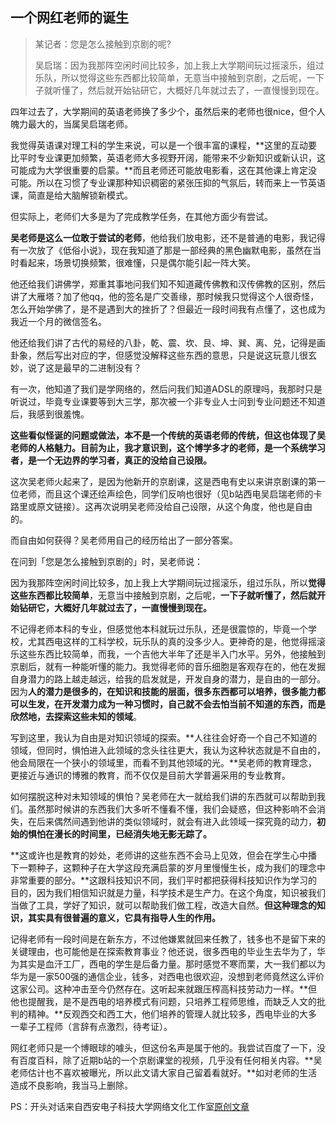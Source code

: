 ## 一个网红老师的诞生

> 某记者：您是怎么接触到京剧的呢? 
>
> 吴启瑞：因为我那阵空闲时间比较多，加上我上大学期间玩过摇滚乐，组过乐队，所以觉得这些东西都比较简单，无意当中接触到京剧，之后呢，一下子就听懂了，然后就开始钻研它，大概好几年就过去了，一直慢慢到现在。 

四年过去了，大学期间的英语老师换了多少个，虽然后来的老师也很nice，但个人魄力最大的，当属吴启瑞老师。

我觉得英语课对理工科的学生来说，可以是一个很丰富的课程，**这里的互动要比平时专业课更加频繁，英语老师大多视野开阔，能带来不少新知识或新认识，这可能成为大学很重要的启蒙。**而且老师还可能放电影看，这在其他课上肯定没可能。所以在习惯了专业课那种知识稠密的紧张压抑的气氛后，转而来上一节英语课，简直是给大脑解锁新模式。

但实际上，老师们大多是为了完成教学任务，在其他方面少有尝试。

**吴老师是这么一位敢于尝试的老师**，他给我们放电影，还不是普通的电影，我记得有一次放了《低俗小说》，现在我知道了那是一部经典的黑色幽默电影，虽然在当时看起来，场景切换频繁，很难懂，只是偶尔能引起一阵大笑。

他还给我们讲佛学，郑重其事地问我们知不知道藏传佛教和汉传佛教的区别，然后讲了大雁塔？加了他qq，他的签名是广交善缘，那时候我只觉得这个人很奇怪，怎么开始学佛了，是不是遇到大的挫折了？但最近一段时间我有点懂了，这也成为我近一个月的微信签名。

他还给我们讲了古代的易经的八卦，乾、震、坎、艮、坤、巽、离、兑，记得是画卦象，然后写出对应的字，但感觉没解释这些东西的意思，只是说这玩意儿很玄妙，说了这是最早的二进制没有？

有一次，他知道了我们是学网络的，然后问我们知道ADSL的原理吗，我那时只是听说过，毕竟专业课要等到大三学，那次被一个非专业人士问到专业问题还不知道后，我感到很羞愧。

**这些看似怪诞的问题或做法，本不是一个传统的英语老师的传统，但这也体现了吴老师的人格魅力。目前为止，我才意识到，这个博学多才的老师，是一个系统学习者，是一个无边界的学习者，真正的没给自己设限。**

这次吴老师火起来了，是因为他新开的京剧课，这是西电有史以来讲京剧课的第一位老师，而且这个课还绘声绘色，同学们反响也很好（见b站西电吴启瑞老师的卡路里或原文链接）。这再次说明吴老师没给自己设限，从这个角度，他也是自由的。

而自由如何获得？吴老师用自己的经历给出了一部分答案。

在问到「您是怎么接触到京剧的」时，吴老师说：

因为我那阵空闲时间比较多，加上我上大学期间玩过摇滚乐，组过乐队，所以**觉得这些东西都比较简单**，无意当中接触到京剧，之后呢，**一下子就听懂了，然后就开始钻研它，大概好几年就过去了，一直慢慢到现在。**

不记得老师本科的专业，但感觉他本科就玩过乐队，还是很震惊的，毕竟一个学校，尤其西电这样的工科学校，玩乐队的真的没多少人。更神奇的是，他觉得摇滚乐这些东西比较简单，而我，一个吉他大半年了还是半入门水平。另外，他接触到京剧后，就有一种能听懂的能力。我觉得老师的音乐细胞是客观存在的，他在发掘自身潜力的路上越走越远，给我的启发就是，开发自身的潜力，是自由的一部分。因为**人的潜力是很多的，在知识和技能的层面，很多东西都可以培养，很多能力都可以生发，在开发潜力成为一种习惯时，自己就不会去怕当前不知道的东西，而是欣然地，去探索这些未知的领域**。

写到这里，我认为自由是对知识领域的探索。**人往往会好奇一个自己不知道的领域，但同时，惧怕进入此领域的念头往往更大，我认为这种状态就是不自由的，他会局限在一个狭小的领域里，而看不到其他领域的光。**吴老师的教育理念，更接近与通识的博雅的教育，而不仅仅是目前大学普遍采用的专业教育。

如何摆脱这种对未知领域的惧怕？吴老师在大一就给我们讲的东西就可以帮助到我们。虽然那时候讲的东西我们大多听不懂看不懂，我们会疑惑，但这种影响不会消失，在后来偶然间遇到他讲的类似领域时，就会有进入此领域一探究竟的动力，**初始的惧怕在漫长的时间里，已经消失地无影无踪了。**

**这或许也是教育的妙处，老师讲的这些东西不会马上见效，但会在学生心中播下一颗种子，这颗种子在大学这段充满启蒙的岁月里慢慢生长，成为我们的理念中非常重要的部分。**这跟科技知识不同，我们平时都把获得科技知识作为学习的目的，因为我们相信知识就是力量，科学技术是生产力。在这个角度，知识被我们当做了工具，学好了知识，就可以帮助我们做工程，改造大自然。**但这种理念的知识，其实具有很普遍的意义，它具有指导人生的作用。**

记得老师有一段时间是在新东方，不过他嫌累就回来任教了，钱多也不是留下来的关键理由，也可能他是在探索教育事业？他还说，很多西电的毕业生去华为了，华为其实是血汗工厂，西电的学生是后备力量。那时感觉不寒而栗，大一我们都以为华为是一家500强的通信企业，钱多，对西电也很欢迎，没想到老师竟然这么评价这家公司。这种冲击至今仍然存在。这听起来就跟压榨高科技劳动力一样。**但他也提醒我，是不是西电的培养模式有问题，只培养工程师思维，而缺乏人文的批判的精神。**反观西交和西工大，他们培养的管理人就比较多，西电毕业的大多一辈子工程师（言辞有点激烈，待考证）。

网红老师只是一个博眼球的噱头，但这份名声是属于他的。我尝试百度了一下，没有百度百科，除了近期b站的一个京剧课堂的视频，几乎没有任何相关内容。**吴老师估计也不喜欢被曝光，所以此文请大家自己留着看就好。**如对老师的生活造成不良影响，我当马上删除。

PS：开头对话来自西安电子科技大学网络文化工作室[原创文章](https://mp.weixin.qq.com/s?__biz=MzAxNzAzNTcyMQ==&mid=2448314730&idx=1&sn=103a1abe86585ddef53a0a391a670027&chksm=8ff149ccb886c0da5ced43aee20a46c09b745a0347f58c7ebcb410dd188933f9a9a277af4883&token=253974218&lang=zh_CN##)